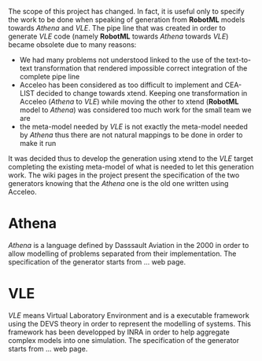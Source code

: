The scope of this project has changed. In fact, it is useful only to specify the work to be done when speaking of generation from **RobotML** models towards *Athena* and *VLE*. The pipe line that was created in order to generate *VLE* code (namely **RobotML** towards *Athena* towards *VLE*) became obsolete due to many reasons:

* We had many problems not understood linked to the use of the text-to-text transformation that rendered impossible correct integration of the complete pipe line
* Acceleo has been considered as too difficult to implement and CEA-LIST decided to change towards xtend. Keeping one transformation in Acceleo (*Athena* to *VLE*) while moving the other to xtend (**RobotML** model to *Athena*) was considered too much work for the small team we are
* the meta-model needed by *VLE* is not exactly the meta-model needed by *Athena* thus there are not natural mappings to be done in order to make it run

It was decided thus to develop the generation using xtend to the *VLE* target completing the existing meta-model of what is needed to let this generation work. The wiki pages in the project present the specification of the two generators knowing that the *Athena* one is the old one written using Acceleo.

Athena
======
*Athena* is a language defined by Dasssault Aviation in the 2000 in order to allow modelling of problems separated from their implementation. The specification of the generator starts from ... web page.

VLE
===
*VLE* means Virtual Laboratory Environment and is a executable framework using the DEVS theory in order to represent the modelling of systems. This framework has been developped by INRA in order to help aggregate complex models into one simulation. The specification of the generator starts from ... web page.

